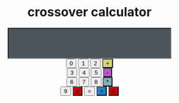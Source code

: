 <!DOCTYPE html>
<html lang="en">
<head>
    <meta charset="UTF-8">
    <meta name="viewport" content="width=device-width, initial-scale=1.0">
    <title>crossover calculator</title>
</head>
<body>
    <h1>crossover calculator</h1>
    <form action="" name="clc">
        <input type="text" name="display" style="width: 370px; height: 70px; background-color: #4c555c;";><br>
        <input class="btn" type="button" value="0" onclick="clc.display.value += '0'">
        <input class="btn" type="button" value="1" onclick="clc.display.value += '1'">
        <input class="btn" type="button" value="2" onclick="clc.display.value += '2'">
        <input class="btn" type="button" value="+"  onclick="clc.display.value += '+'"style="background-color: #cc5c;"><br>
        <input class="btn" type="button" value="3" onclick="clc.display.value += '3'">
        <input class="btn" type="button" value="4" onclick="clc.display.value += '4'">
        <input class="btn" type="button" value="5" onclick="clc.display.value += '5'">
        <input class="btn" type="button" value="-" onclick="clc.display.value += '-'" style="background-color: #ba55d3";><br>
        <input class="btn" type="button" value="6" onclick="clc.display.value += '6'">
        <input class="btn" type="button" value="7" onclick="clc.display.value += '7'">
        <input class="btn" type="button" value="8" onclick="clc.display.value += '8'">
        <input class="btn" type="button" value="*"  onclick="clc.display.value += '*'"style="background-color: #7db1b2;"><br>
        <input class="btn" type="button" value="9" onclick="clc.display.value += '9'">
        <input class="btn" type="button" value="c" onclick="clc.display.value = 'c'"style="background-color: #cc0000;">
        <input class="btn" type="button" value="=" onclick="clc.display.value = eval(clc.display.value)"style="background-color: ;">
        <input class="btn" type="button" value="&#247" onclick="clc.display.value = '/'" style="background-color: #1f80c9;">
        <button class="operator" onclick="clc.display.value" onclick="press('/') 'c'" style="background-color: #cc0000;"width: 370px; height: auto;>c</button>
    </form>
</body>
</html>
<style>
body{
        margin: 0px;
        padding: 0px;
         /* background-color: #011627;
        color: #fdfffc;  */
        text-align: center;
        background-image: url("https://cdn.pixabay.com/photo/2016/11/29/13/01/stars-1869692_1280.jpg");
        background-position: center;
        background-repeat: no-repeat;
        background-size: cover;
        height: 100vh;


h1{
    font-size: 45px;    
}

input{
    height: 8vh;
    width: 6vw;
    
    font-size: 45px;
    border-radius: 10px;
    margin: 10px;
    background-color: white;
    color: black;
    border-style: none;

}

.btn:hover{
    background-color: yellow;
    cursor: pointer;

}
.button {
  padding: 8vh;          /* Bigger padding = bigger button */
  font-size: 8vh;
  width: 200px;              /* Big width */
  height: 200px; 
  align-items: center;
  display: flex;
  justify-content: center;  /* Horizontal centering */
  align-items: center;
  border-radius: 20px;
}

</style>
